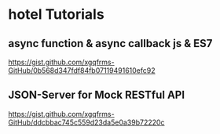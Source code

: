 # hotel Tutorials



## async function & async callback js & ES7

https://gist.github.com/xgqfrms-GitHub/0b568d347fdf84fb07119491610efc92



## JSON-Server for Mock RESTful API


https://gist.github.com/xgqfrms-GitHub/ddcbbac745c559d23da5e0a39b72220c







